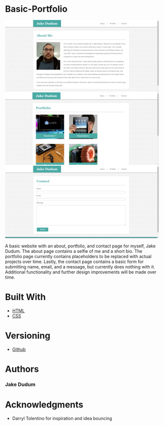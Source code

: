 # Basic-Portfolio

![alt text](assets/Images/About_Page.png "About Page of Basic-Portfolio")
![alt text](assets/Images/Portfolio_Page.png "Portfolio Page of Basic-Portfolio")
![alt text](assets/Images/Contact_Page.png "Contact Page of Basic-Portfolio")

A basic website with an about, portfolio, and contact page for myself, Jake Dudum. The about page contains a selfie of me and a short bio. The portfolio page currently contains placeholders to be replaced with actual projects over time. Lastly, the contact page contains a basic form for submitting name, email, and a message, but currently does nothing with it. Additional functionality and further design improvements will be made over time.

# Built With
- [HTML](https://developer.mozilla.org/en-US/docs/Learn/HTML)
- [CSS](https://developer.mozilla.org/en-US/docs/Web/CSS)

# Versioning
- [Github](https://github.com/)

# Authors
### Jake Dudum

# Acknowledgments
- Darryl Tolentino for inspiration and idea bouncing
